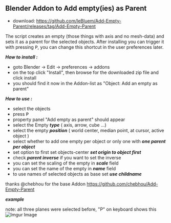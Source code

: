 ## Blender Addon to Add empty(ies) as Parent
 - download: https://github.com/leBluem/Add-Empty-Parent/releases/tag/Add-Empty-Parent

The script creates an empty (those things with axis and no mesh-data) and sets it as a parent for the selected objects. After installing you can trigger it with pressing <kbd>P</kbd>, you can change this shortcut in the user preferences later.

***How to install :***
 - goto Blender -> Edit -> preferences -> addons
 - on the top click "Install", then browse for the downloaded zip file and click install
 - you should find it now in the Addon-list as 
   "Object: Add an empty as parent"

***How to use :***

 - select the objects
 - press <kbd>P</kbd>
 - property panel "Add empty as parent" should appear
 - select the Empty ***type*** ( axis, arrow, cube ...)
 - select the empty ***position*** ( world center, median point, at cursor, active object )
 - select whether to add one empty per object or only one with ***one parent per object***
 - set option to first set objects-center ***set origin to object first***
 - check ***parent inverse*** if you want to set the inverse
 - you can set the scaling of the empty in ***scale*** field
 - you can set the name of the empty in ***name*** field
 - to use names of selected objects as base set ***use childname***

thanks @chebhou for the base Addon https://github.com/chebhou/Add-Empty-Parent

***example***

note: all three planes were selected before, "P" on keyboard shows this
![Imgur Image](https://i.imgur.com/Q0b5HiX.jpg)
